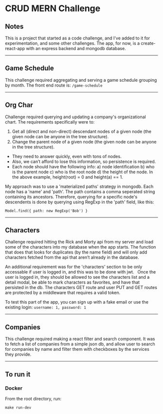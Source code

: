 # CRUD MERN Challenge

## Notes

This is a project that started as a code challenge, and I've added to it for experimentation, and some other challenges. The app, for now, is a create-react-app with an express backend and mongodb database.

---

## Game Schedule

This challenge required aggregating and serving a game schedule grouping by month. The front end route is: `/game-schedule`

---

## Org Char

Challenge required querying and updating a company's organizational chart. The requirements specifically were to:

1. Get all (direct and non-direct) descendant nodes of a given node (the given node can be anyone in the tree structure).
2. Change the parent node of a given node (the given node can be anyone in the tree structure).

- They need to answer quickly, even with tons of nodes.
- Also, we can’t afford to lose this information, so persistence is required.
- Each node should have the following info:
  a) node identification
  b) who is the parent node
  c) who is the root node
  d) the height of the node. In the above example, height(root) = 0 and height(a) == 1.

My approach was to use a 'materialized paths' strategy in mongodb. Each node has a 'name' and 'path'. The path contains a comma seperated string containing its ancestors. Therefore, querying for a specific node's descendents is done by querying using RegExp in the 'path' field, like this:

```
Model.find({ path: new RegExp('Bob') }
```

---

## Characters

Challenge required hitting the Rick and Morty api from my server and load some of the characters into my database when the app starts. The function that does that looks for duplicates (by the name field) and will only add characters fetched from the api that aren’t already in the database.

An additional requirement was for the 'characters' section to be only accessable if user is logged in, and this was to be done with jwt.   Once the user is logged in, they should be allowed to see the characters list and a detail modal, be able to mark characters as favorites, and have that persisted in the db. The characters GET route and user PUT and GET routes are protected by a middleware that requires a valid token.

To test this part of the app, you can sign up with a fake email or use the existing login: `username: 1, password: 1`

---

## Companies

This challenge required making a react filter and search component. It was to fetch a list of companies from a simple json db, and allow user to search for companies by name and filter them with checkboxes by the services they provide.

---

## To run it

### Docker

From the root directory, run:

```
make run-dev
```
